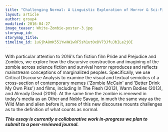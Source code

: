 ```yaml
---
title: "Challenging Normal: A Linguistic Exploration of Horror & Sci-Fi"
layout: article
author: group4
modified: 2016-04-27
image_teaser: White-Zombie-poster-3.jpg
storymap_id:
storymap_title:
timeline_id: 1uGjhA8mK551YwHW1wRF5sh1utOxDV73JfuJbILe2jOI
---
```


With particular attention to 2016's fan fiction film Pride and Prejudice and Zombies, we explore how the discursive construction and imagining of the zombie across science fiction and survival horror reproduces and reflects mainstream conceptions of marginalized peoples. Specifically, we use Critical Discourse Analysis to examine the visual and textual semiotics of a cross-section of contemporary memes ('Zombie McCain' and 'Better Drink My Own Piss') and films, including In The Flesh (2013), Warm Bodies (2013), and Already Dead (2016). At the same time the zombie is renewed in today's media as an Other and Noble Savage, in much the same way as the Wild Man and alien before it, some of this new discourse mounts challenges as to the definition of what counts as normal. 

**_This essay is currently a collaborative work in-progress we plan to submit to a peer-reviewed journal._**
